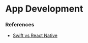 # App Development


### References
- [Swift vs React Native](https://www.ideamotive.co/blog/react-native-vs-swift-which-one-to-pick-when-building-an-ios-app)